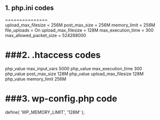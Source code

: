 ## 1. php.ini codes
===============
<br />
upload_max_filesize = 256M
post_max_size = 256M
memory_limit = 256M
file_uploads = On
upload_max_filesize = 128M
max_execution_time = 300
max_allowed_packet_size = 524288000

###2. .htaccess codes
===================
php_value max_input_vars 5000
php_value max_execution_time 300
php_value post_max_size 128M
php_value upload_max_filesize 128M
php_value memory_limit 256M

###3. wp-config.php code
=====================
define( 'WP_MEMORY_LIMIT', '128M' );



